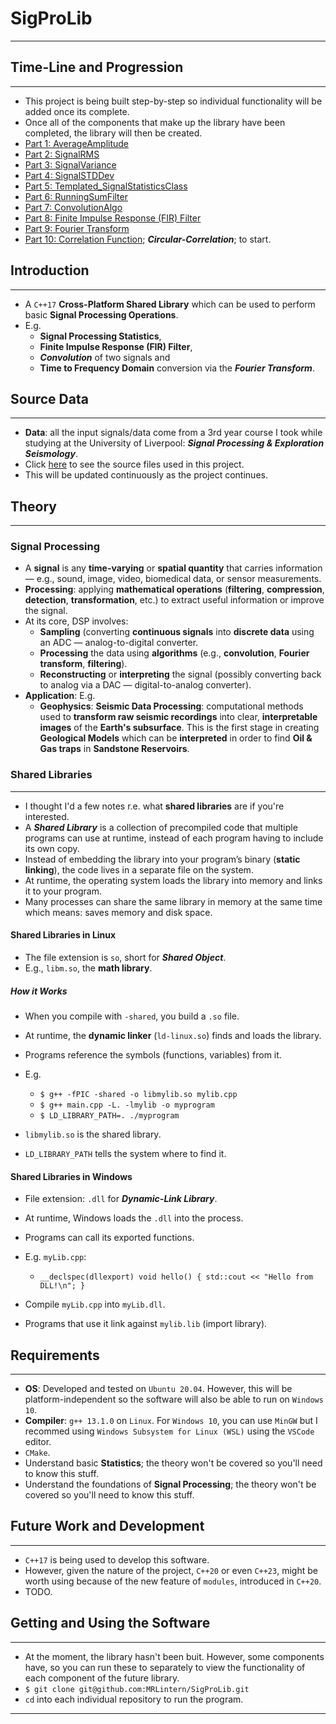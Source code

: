 # SigProLib
---
## Time-Line and Progression
---
* This project is being built step-by-step so individual functionality will be added once its complete.
* Once all of the components that make up the library have been completed, the library will then be created.
* [Part 1: AverageAmplitude](https://github.com/MRLintern/SigProLib/tree/main/AverageAmplitude)
* [Part 2: SignalRMS](https://github.com/MRLintern/SigProLib/tree/main/SignalRMS)
* [Part 3: SignalVariance](https://github.com/MRLintern/SigProLib/tree/main/SignalVariance)
* [Part 4: SignalSTDDev](https://github.com/MRLintern/SigProLib/tree/main/SignalSTDDev)
* [Part 5: Templated_SignalStatisticsClass](https://github.com/MRLintern/SigProLib/tree/main/Templated_SignalStatisticsClass)
* [Part 6: RunningSumFilter](https://github.com/MRLintern/SigProLib/tree/main/RunningSumFilter)
* [Part 7: ConvolutionAlgo](https://github.com/MRLintern/SigProLib/tree/main/ConvolutionAlgo)
* [Part 8: Finite Impulse Response (FIR) Filter](https://github.com/MRLintern/SigProLib/tree/main/FIR_Filter)
* [Part 9: Fourier Transform](https://github.com/MRLintern/SigProLib/tree/main/Fourier_Transform) 
* [Part 10: Correlation Function](https://github.com/MRLintern/SigProLib/tree/main/Correlation_Function); ___Circular-Correlation___; to start.
## Introduction
---
* A `C++17` __Cross-Platform Shared Library__ which can be used to perform basic __Signal Processing Operations__.
* E.g.
  * __Signal Processing Statistics__,
  * __Finite Impulse Response (FIR) Filter__,
  * ___Convolution___ of two signals and
  * __Time to Frequency Domain__ conversion via the ___Fourier Transform___.
  
## Source Data
---
* __Data__: all the input signals/data come from a 3rd year course I took while studying at the University of Liverpool: ___Signal Processing & Exploration Seismology___.
* Click [here](https://github.com/MRLintern/SigProLib/tree/main/Source_Date) to see the source files used in this project.
* This will be updated continuously as the project continues.
## Theory
---
### Signal Processing
* A __signal__ is any __time-varying__ or __spatial quantity__ that carries information — e.g., sound, image, video, biomedical data, or sensor measurements.
* __Processing__: applying __mathematical operations__ (__filtering__, __compression__, __detection__, __transformation__, etc.) to extract useful information or improve the signal.
* At its core, DSP involves:
   - __Sampling__ (converting __continuous signals__ into __discrete data__ using an ADC — analog-to-digital converter.
   - __Processing__ the data using __algorithms__ (e.g., __convolution__, __Fourier transform__, __filtering__).
   - __Reconstructing__ or __interpreting__ the signal (possibly converting back to analog via a DAC — digital-to-analog converter).
* __Application__: E.g.
   - __Geophysics__: __Seismic Data Processing__: computational methods used to __transform raw seismic recordings__ into clear, __interpretable images__ of the __Earth's subsurface__. This is the first stage in creating __Geological Models__ which can be __interpreted__ in order to find __Oil & Gas traps__ in __Sandstone Reservoirs__.
### Shared Libraries
---
* I thought I'd a few notes r.e. what __shared libraries__ are if you're interested.
* A ___Shared Library___ is a collection of precompiled code that multiple programs can use at runtime, instead of each program having to include its own copy.
* Instead of embedding the library into your program’s binary (__static linking__), the code lives in a separate file on the system.
* At runtime, the operating system loads the library into memory and links it to your program.
* Many processes can share the same library in memory at the same time which means: saves memory and disk space.
#### Shared Libraries in Linux
* The file extension is `so`, short for ___Shared Object___.
* E.g., `libm.so`, the __math library__.
##### How it Works
* When you compile with `-shared`, you build a `.so` file.
* At runtime, the __dynamic linker__ (`ld-linux.so`) finds and loads the library.
* Programs reference the symbols (functions, variables) from it.
* E.g.
   * `$ g++ -fPIC -shared -o libmylib.so mylib.cpp`
   * `$ g++ main.cpp -L. -lmylib -o myprogram`
   * `$ LD_LIBRARY_PATH=. ./myprogram`
  
* `libmylib.so` is the shared library.
* `LD_LIBRARY_PATH` tells the system where to find it.

#### Shared Libraries in Windows
* File extension: `.dll` for ___Dynamic-Link Library___.
* At runtime, Windows loads the `.dll` into the process.
* Programs can call its exported functions.
* E.g. `myLib.cpp`:
  
    * `__declspec(dllexport) void hello() {
            std::cout << "Hello from DLL!\n";
      }`
 * Compile `myLib.cpp` into `myLib.dll`.
 * Programs that use it link against `mylib.lib` (import library).
        

## Requirements
---
* __OS__: Developed and tested on `Ubuntu 20.04`. However, this will be platform-independent so the software will also be able to run on `Windows 10`.
* __Compiler__: `g++ 13.1.0` on `Linux`. For `Windows 10`, you can use `MinGW` but I recommed using `Windows Subsystem for Linux (WSL)` using the `VSCode` editor.
* `CMake`.
* Understand basic __Statistics__; the theory won't be covered so you'll need to know this stuff.
* Understand the foundations of __Signal Processing__; the theory won't be covered so you'll need to know this stuff.

## Future Work and Development
---
* `C++17` is being used to develop this software.
* However, given the nature of the project, `C++20` or even `C++23`, might be worth using because of the new feature of `modules`, introduced in `C++20`.
* TODO.
## Getting and Using the Software
---
* At the moment, the library hasn't been buit. However, some components have, so you can run these to separately to view the functionality of each component of the future library.
* `$ git clone git@github.com:MRLintern/SigProLib.git`
* `cd` into each individual repository to run the program.
---
